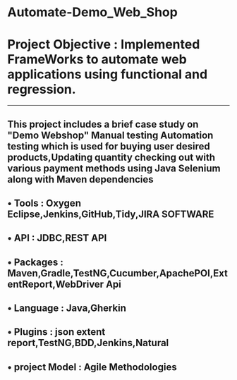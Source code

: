 # Automate-Demo_Web_Shop

# Project Objective : Implemented FrameWorks to automate web applications using functional and regression.
----------------------------------------------------------------------------------------
This project includes a brief case study on "Demo Webshop"
Manual testing Automation testing which is used for buying user
desired products,Updating quantity checking out with various payment methods using Java Selenium along with Maven dependencies
----------------------------------------------------------------------------------------
• Tools : Oxygen Eclipse,Jenkins,GitHub,Tidy,JIRA SOFTWARE
---------------------------------------------------------------------------------------
• API : JDBC,REST API
---------------------------------------------------------------------------------------
• Packages : Maven,Gradle,TestNG,Cucumber,ApachePOI,ExtentReport,WebDriver Api
---------------------------------------------------------------------------------------
• Language : **Java**,**Gherkin**
---------------------------------------------------------------------------------------
• Plugins : json extent report,TestNG,BDD,Jenkins,Natural
---------------------------------------------------------------------------------------
• project Model : Agile Methodologies
---------------------------------------------------------------------------------------
